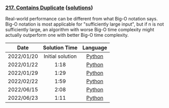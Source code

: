 ### [217. Contains Duplicate](https://leetcode.com/problems/contains-duplicate/) ([solutions](https://github.com/pete-debiase/Comprog/blob/main/Solutions/217.%20Contains%20Duplicate/))
Real-world performance can be different from what Big-O notation says. Big-O notation is most applicable for "sufficiently large input", but if n is not sufficiently large, an algorithm with worse Big-O time complexity might actually outperform one with better Big-O time complexity.

|    Date    |  Solution Time   |                                                              Language                                                              |
|:----------:|:----------------:|:----------------------------------------------------------------------------------------------------------------------------------:|
| 2022/01/20 | Initial solution |      [Python](https://github.com/pete-debiase/Comprog/blob/main/Solutions/217.%20Contains%20Duplicate/contains_duplicate.py)       |
| 2022/01/22 |       1:18       | [Python](https://github.com/pete-debiase/Comprog/blob/main/Solutions/217.%20Contains%20Duplicate/contains_duplicate_2022-01-22.py) |
| 2022/01/29 |       1:29       | [Python](https://github.com/pete-debiase/Comprog/blob/main/Solutions/217.%20Contains%20Duplicate/contains_duplicate_2022-01-29.py) |
| 2022/02/22 |       1:59       | [Python](https://github.com/pete-debiase/Comprog/blob/main/Solutions/217.%20Contains%20Duplicate/contains_duplicate_2022-02-22.py) |
| 2022/06/15 |       2:08       | [Python](https://github.com/pete-debiase/Comprog/blob/main/Solutions/217.%20Contains%20Duplicate/contains_duplicate_2022-06-15.py) |
| 2022/06/23 |       1:11       | [Python](https://github.com/pete-debiase/Comprog/blob/main/Solutions/217.%20Contains%20Duplicate/contains_duplicate_2022-06-23.py) |
